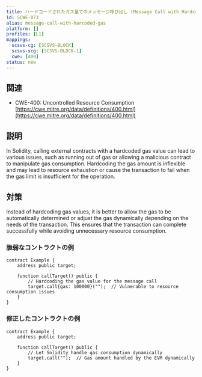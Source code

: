```yaml
---
title: ハードコードされたガス量でのメッセージ呼び出し (Message Call with Hardcoded Gas Amount)
id: SCWE-073
alias: message-call-with-harcoded-gas
platform: []
profiles: [L1]
mappings:
  scsvs-cg: [SCSVS-BLOCK]
  scsvs-scg: [SCSVS-BLOCK-1]
  cwe: [400]
status: new
---
```


## 関連
- CWE-400: Uncontrolled Resource Consumption
  [https://cwe.mitre.org/data/definitions/400.html](https://cwe.mitre.org/data/definitions/400.html)

## 説明
In Solidity, calling external contracts with a hardcoded gas value can lead to various issues, such as running out of gas or allowing a malicious contract to manipulate gas consumption. Hardcoding the gas amount is inflexible and may lead to resource exhaustion or cause the transaction to fail when the gas limit is insufficient for the operation.

## 対策
Instead of hardcoding gas values, it is better to allow the gas to be automatically determined or adjust the gas dynamically depending on the needs of the transaction. This ensures that the transaction can complete successfully while avoiding unnecessary resource consumption.

### 脆弱なコントラクトの例
```solidity
contract Example {
    address public target;

    function callTarget() public {
        // Hardcoding the gas value for the message call
        target.call{gas: 100000}("");  // Vulnerable to resource consumption issues
    }
}
```

### 修正したコントラクトの例
```solidity
contract Example {
    address public target;

    function callTarget() public {
        // Let Solidity handle gas consumption dynamically
        target.call("");  // Gas amount handled by the EVM dynamically
    }
}
```
